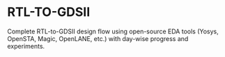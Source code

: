 # RTL-TO-GDSII
Complete RTL-to-GDSII design flow using open-source EDA tools (Yosys, OpenSTA, Magic, OpenLANE, etc.) with day-wise progress and experiments.
